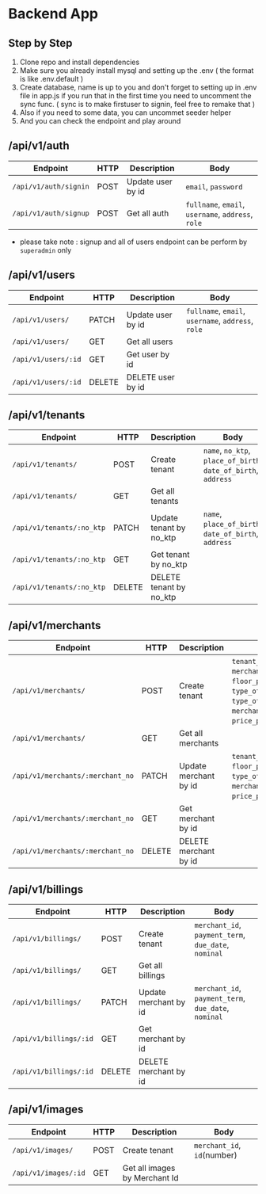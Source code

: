 # Backend App

## Step by Step

1. Clone repo and install dependencies
2. Make sure you already install mysql and setting up the .env ( the format is like .env.default )
3. Create database, name is up to you and don't forget to setting up in .env file in app.js if you run that in the first time you need to uncomment the sync func. ( sync is to make firstuser to signin, feel free to remake that )
4. Also if you need to some data, you can uncommet seeder helper
5. And you can check the endpoint and play around

## /api/v1/auth

| Endpoint              | HTTP | Description       | Body                                               |
| --------------------- | ---- | ----------------- | -------------------------------------------------- |
| `/api/v1/auth/signin` | POST | Update user by id | `email`, `password`                                |
| `/api/v1/auth/signup` | POST | Get all auth      | `fullname`, `email`, `username`, `address`, `role` |

- please take note : signup and all of users endpoint can be perform by `superadmin` only

## /api/v1/users

| Endpoint            | HTTP   | Description       | Body                                               |
| ------------------- | ------ | ----------------- | -------------------------------------------------- |
| `/api/v1/users/`    | PATCH  | Update user by id | `fullname`, `email`, `username`, `address`, `role` |
| `/api/v1/users/`    | GET    | Get all users     |                                                    |
| `/api/v1/users/:id` | GET    | Get user by id    |                                                    |
| `/api/v1/users/:id` | DELETE | DELETE user by id |                                                    |

## /api/v1/tenants

| Endpoint                  | HTTP   | Description             | Body                                                           |
| ------------------------- | ------ | ----------------------- | -------------------------------------------------------------- |
| `/api/v1/tenants/`        | POST   | Create tenant           | `name`, `no_ktp`, `place_of_birth`, `date_of_birth`, `address` |
| `/api/v1/tenants/`        | GET    | Get all tenants         |                                                                |
| `/api/v1/tenants/:no_ktp` | PATCH  | Update tenant by no_ktp | `name`, `place_of_birth`, `date_of_birth`, `address`           |
| `/api/v1/tenants/:no_ktp` | GET    | Get tenant by no_ktp    |                                                                |
| `/api/v1/tenants/:no_ktp` | DELETE | DELETE tenant by no_ktp |                                                                |

## /api/v1/merchants

| Endpoint                         | HTTP   | Description           | Body                                                                                                                                                   |
| -------------------------------- | ------ | --------------------- | ------------------------------------------------------------------------------------------------------------------------------------------------------ |
| `/api/v1/merchants/`             | POST   | Create tenant         | `tenant_id`,`merchant_no`, `merchant_status`, `floor_position`, `type_of_sale`, `type_of_merchant`, `merchant_space`, `price_per_meter`, `total_price` |
| `/api/v1/merchants/`             | GET    | Get all merchants     |                                                                                                                                                        |
| `/api/v1/merchants/:merchant_no` | PATCH  | Update merchant by id | `tenant_id`, `merchant_status`, `floor_position`,`type_of_sale`, `type_of_merchant`, `merchant_space`, `price_per_meter`, `total_price`                |
| `/api/v1/merchants/:merchant_no` | GET    | Get merchant by id    |                                                                                                                                                        |
| `/api/v1/merchants/:merchant_no` | DELETE | DELETE merchant by id |                                                                                                                                                        |

## /api/v1/billings

| Endpoint               | HTTP   | Description           | Body                                                 |
| ---------------------- | ------ | --------------------- | ---------------------------------------------------- |
| `/api/v1/billings/`    | POST   | Create tenant         | `merchant_id`, `payment_term`, `due_date`, `nominal` |
| `/api/v1/billings/`    | GET    | Get all billings      |                                                      |
| `/api/v1/billings/`    | PATCH  | Update merchant by id | `merchant_id`, `payment_term`, `due_date`, `nominal` |
| `/api/v1/billings/:id` | GET    | Get merchant by id    |                                                      |
| `/api/v1/billings/:id` | DELETE | DELETE merchant by id |                                                      |

## /api/v1/images

| Endpoint             | HTTP | Description                   | Body                        |
| -------------------- | ---- | ----------------------------- | --------------------------- |
| `/api/v1/images/`    | POST | Create tenant                 | `merchant_id`, `id`(number) |
| `/api/v1/images/:id` | GET  | Get all images by Merchant Id |                             |

